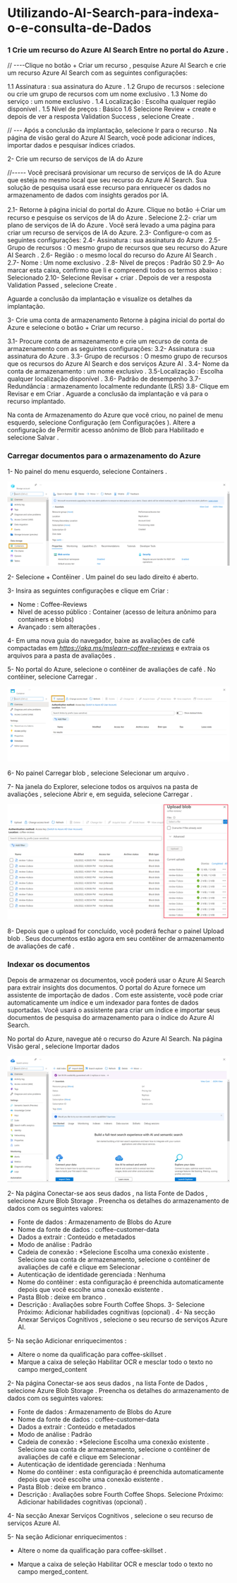 # Utilizando-AI-Search-para-indexa-o-e-consulta-de-Dados

<h3> 1 Crie um recurso do Azure AI Search
Entre no portal do Azure .</h3>

// ----Clique no botão + Criar um recurso , pesquise Azure AI Search e crie um recurso Azure AI Search com as seguintes configurações:

1.1 Assinatura : sua assinatura do Azure .
1.2 Grupo de recursos : selecione ou crie um grupo de recursos com um nome exclusivo .
1.3 Nome do serviço : um nome exclusivo .
1.4 Localização : Escolha qualquer região disponível .
1.5 Nível de preços : Básico
1.6 Selecione Review + create e depois de ver a resposta Validation Success , selecione Create .

// --- Após a conclusão da implantação, selecione Ir para o recurso . Na página de visão geral do Azure AI Search, você pode adicionar índices, importar dados e pesquisar índices criados.

2- Crie um recurso de serviços de IA do Azure

//----- Você precisará provisionar um recurso de serviços de IA do Azure que esteja no mesmo local que seu recurso do Azure AI Search. Sua solução de pesquisa usará esse recurso para enriquecer os dados no armazenamento de dados com insights gerados por IA.

2.1- Retorne à página inicial do portal do Azure. Clique no botão ＋Criar um recurso e pesquise os serviços de IA do Azure . Selecione 2.2- criar um plano de serviços de IA do Azure . Você será levado a uma página para criar um recurso de serviços de IA do Azure. 
2.3- Configure-o com as seguintes configurações:
2.4- Assinatura : sua assinatura do Azure .
2.5- Grupo de recursos : O mesmo grupo de recursos que seu recurso do Azure AI Search .
2.6- Região : o mesmo local do recurso do Azure AI Search .
2.7- Nome : Um nome exclusivo .
2.8- Nível de preços : Padrão S0
2.9- Ao marcar esta caixa, confirmo que li e compreendi todos os termos abaixo : Selecionado
2.10- Selecione Revisar + criar . Depois de ver a resposta Validation Passed , selecione Create .

Aguarde a conclusão da implantação e visualize os detalhes da implantação.

3- Crie uma conta de armazenamento
Retorne à página inicial do portal do Azure e selecione o botão + Criar um recurso .

3.1- Procure conta de armazenamento e crie um recurso de conta de armazenamento com as seguintes configurações:
3.2- Assinatura : sua assinatura do Azure .
3.3- Grupo de recursos : O mesmo grupo de recursos que os recursos do Azure AI Search e dos serviços Azure AI .
3.4- Nome da conta de armazenamento : um nome exclusivo .
3.5-Localização : Escolha qualquer localização disponível .
3.6- Padrão de desempenho
3.7- Redundância : armazenamento localmente redundante (LRS)
3.8- Clique em Revisar e em Criar . Aguarde a conclusão da implantação e vá para o recurso implantado.

Na conta de Armazenamento do Azure que você criou, no painel de menu esquerdo, selecione Configuração (em Configurações ).
Altere a configuração de Permitir acesso anônimo de Blob para Habilitado e selecione Salvar .

<h3>Carregar documentos para o armazenamento do Azure</h3>

1- No painel do menu esquerdo, selecione Containers .

<img src="contents/image 1.png"><br>

2- Selecione + Contêiner . Um painel do seu lado direito é aberto.

3- Insira as seguintes configurações e clique em Criar :
* Nome : Coffee-Reviews
* Nível de acesso público : Container (acesso de leitura anônimo para containers e blobs)
* Avançado : sem alterações .

4- Em uma nova guia do navegador, baixe as avaliações de café compactadas em <em>https://aka.ms/mslearn-coffee-reviews</em> e extraia os arquivos para a pasta de avaliações .

5- No portal do Azure, selecione o contêiner de avaliações de café . No contêiner, selecione Carregar .

<img src="contents/image 2.png"><br>

6- No painel Carregar blob , selecione Selecionar um arquivo .

7- Na janela do Explorer, selecione todos os arquivos na pasta de avaliações , selecione Abrir e, em seguida, selecione Carregar .

<img src="contents/image 3.png"><br>

8- Depois que o upload for concluído, você poderá fechar o painel Upload blob . Seus documentos estão agora em seu contêiner de armazenamento de avaliações de café .

<h3>Indexar os documentos</h3>

Depois de armazenar os documentos, você poderá usar o Azure AI Search para extrair insights dos documentos. O portal do Azure fornece um assistente de importação de dados . Com este assistente, você pode criar automaticamente um índice e um indexador para fontes de dados suportadas. Você usará o assistente para criar um índice e importar seus documentos de pesquisa do armazenamento para o índice do Azure AI Search.

No portal do Azure, navegue até o recurso do Azure AI Search. Na página Visão geral , selecione Importar dados 

<img src="contents/image 4.png"><br>

2- Na página Conectar-se aos seus dados , na lista Fonte de Dados , selecione Azure Blob Storage . Preencha os detalhes do armazenamento de dados com os seguintes valores:

* Fonte de dados : Armazenamento de Blobs do Azure
* Nome da fonte de dados : coffee-customer-data
* Dados a extrair : Conteúdo e metadados
* Modo de análise : Padrão
* Cadeia de conexão : *Selecione Escolha uma conexão existente . Selecione sua conta de armazenamento, selecione o contêiner de  avaliações de café e clique em Selecionar .
* Autenticação de identidade gerenciada : Nenhuma
* Nome do contêiner : esta configuração é preenchida automaticamente depois que você escolhe uma conexão existente .
* Pasta Blob : deixe em branco .
* Descrição : Avaliações sobre Fourth Coffee Shops.
3- Selecione Próximo: Adicionar habilidades cognitivas (opcional) .
4- Na secção Anexar Serviços Cognitivos , selecione o seu recurso de serviços Azure AI.

5- Na seção Adicionar enriquecimentos :
* Altere o nome da qualificação para coffee-skillset .
* Marque a caixa de seleção Habilitar OCR e mesclar todo o texto no campo merged_content

2- Na página Conectar-se aos seus dados , na lista Fonte de Dados , selecione Azure Blob Storage . Preencha os detalhes do armazenamento de dados com os seguintes valores:

* Fonte de dados : Armazenamento de Blobs do Azure
* Nome da fonte de dados : coffee-customer-data
* Dados a extrair : Conteúdo e metadados
* Modo de análise : Padrão
* Cadeia de conexão : *Selecione Escolha uma conexão existente . Selecione sua conta de armazenamento, selecione o contêiner de avaliações de café e clique em Selecionar .
* Autenticação de identidade gerenciada : Nenhuma
* Nome do contêiner : esta configuração é preenchida automaticamente depois que você escolhe uma conexão existente .
* Pasta Blob : deixe em branco .
* Descrição : Avaliações sobre Fourth Coffee Shops.
Selecione Próximo: Adicionar habilidades cognitivas (opcional) .

4- Na secção Anexar Serviços Cognitivos , selecione o seu recurso de serviços Azure AI.

5- Na seção Adicionar enriquecimentos :
* Altere o nome da qualificação para coffee-skillset .
* Marque a caixa de seleção Habilitar OCR e mesclar todo  o texto no campo merged_content.

  <!-- Nota É importante selecionar Habilitar OCR para ver todas as opções de campo enriquecido.>

* Certifique-se de que o campo Dados de origem esteja configurado como merged_content .
* Altere o nível de granularidade de enriquecimento para Páginas (blocos de 5.000 caracteres) .
* Não selecione Habilitar enriquecimento incremental
* Selecione os seguintes campos enriquecidos:

Habilidade Cognitiva|   Parâmetro	 |Nome do campo
Extraia nomes de locais|	 	       |Localizações
Extraia frases-chave|	 	           |frases chave
Detectar sentimento|	 	           |sentimento
Gerar tags de imagens|	 	         |imagemTags
Gere legendas de imagens|	 	       |legenda da imagem

6- Em Salvar enriquecimentos em um armazenamento de conhecimento , selecione:

* Projeções de imagem
* Documentos
* Páginas
* Frases chave
* Entidades
* Detalhes da imagem
* Referências de imagem

7- Selecione projeções de blob do Azure: Documento . Uma configuração para o nome do contêiner com as exibições preenchidas automaticamente do contêiner de armazenamento de conhecimento . Não altere o nome do contêiner.

8- Selecione Próximo: Personalizar índice de destino . Altere o nome do índice para coffee-index .

9- Certifique-se de que a chave esteja configurada como metadata_storage_path . Deixe o nome do sugeridor em branco e o modo de pesquisa preenchido automaticamente.

10- Revise as configurações padrão dos campos de índice. Selecione filtrável para todos os campos que já estão selecionados por padrão.





